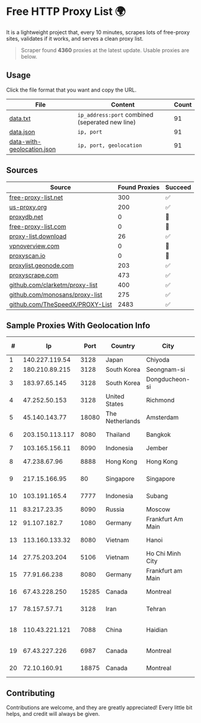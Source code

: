 
# Free HTTP Proxy List 🌍

It is a lightweight project that, every 10 minutes, scrapes lots of free-proxy sites, validates if it works, and serves a clean proxy list.


> Scraper found **4360** proxies at the latest update. Usable proxies are below.

## Usage

Click the file format that you want and copy the URL.


|File|Content|Count|
|----|-------|-----|
|[data.txt](https://raw.githubusercontent.com/themiralay/Proxy-List-World/master/data.txt)|`ip_address:port` combined (seperated new line)|91|
|[data.json](https://raw.githubusercontent.com/themiralay/Proxy-List-World/master/data.json)|`ip, port`|91|
|[data-with-geolocation.json](https://raw.githubusercontent.com/themiralay/Proxy-List-World/master/data-with-geolocation.json)|`ip, port, geolocation`|91|

## Sources

|Source|Found Proxies|Succeed|
|------|-------------|-------|
|[free-proxy-list.net](https://free-proxy-list.net)|300|✅|
|[us-proxy.org](https://www.us-proxy.org)|200|✅|
|[proxydb.net](http://proxydb.net)|0|🚫|
|[free-proxy-list.com](https://free-proxy-list.com/?page=&port=&type%5B%5D=http&type%5B%5D=https&up_time=0&search=Search)|0|🚫|
|[proxy-list.download](https://www.proxy-list.download/HTTP)|26|✅|
|[vpnoverview.com](https://vpnoverview.com/privacy/anonymous-browsing/free-proxy-servers)|0|🚫|
|[proxyscan.io](https://www.proxyscan.io)|0|🚫|
|[proxylist.geonode.com](https://proxylist.geonode.com/api/proxy-list?limit=300&page=1&sort_by=lastChecked&sort_type=desc&protocols=http,https)|203|✅|
|[proxyscrape.com](https://api.proxyscrape.com/v2/?request=displayproxies&protocol=http&timeout=10000&country=all&ssl=all&anonymity=all)|473|✅|
|[github.com/clarketm/proxy-list](https://raw.githubusercontent.com/clarketm/proxy-list/master/proxy-list-raw.txt)|400|✅|
|[github.com/monosans/proxy-list](https://raw.githubusercontent.com/monosans/proxy-list/main/proxies/http.txt)|275|✅|
|[github.com/TheSpeedX/PROXY-List](https://raw.githubusercontent.com/TheSpeedX/PROXY-List/master/http.txt)|2483|✅|


## Sample Proxies With Geolocation Info

|#|Ip|Port|Country|City|Internet Service Provider|
|-|--|----|-------|----|-------------------------|
|1|140.227.119.54|3128|Japan|Chiyoda|InfoSphere|
|2|180.210.89.215|3128|South Korea|Seongnam-si|NHNCLOUD|
|3|183.97.65.145|3128|South Korea|Dongducheon-si|Korea Telecom|
|4|47.252.50.153|3128|United States|Richmond|Alibaba Cloud LLC|
|5|45.140.143.77|18080|The Netherlands|Amsterdam|RoyaleHosting BV|
|6|203.150.113.117|8080|Thailand|Bangkok|Internet Thailand Company Ltd.|
|7|103.165.156.11|8090|Indonesia|Jember|MEGADATA-ISP|
|8|47.238.67.96|8888|Hong Kong|Hong Kong|Alibaba (US) Technology Co., Ltd.|
|9|217.15.166.95|80|Singapore|Singapore|Contabo Asia Private Limited|
|10|103.191.165.4|7777|Indonesia|Subang|PT Sakti Wijaya Network|
|11|83.217.23.35|8090|Russia|Moscow|PJSC Rostelecom|
|12|91.107.182.7|1080|Germany|Frankfurt Am Main|Hetzner Online AG|
|13|113.160.133.32|8080|Vietnam|Hanoi|VietNam Post and Telecom Corporation|
|14|27.75.203.204|5106|Vietnam|Ho Chi Minh City|Newass2011xDSLHN|
|15|77.91.66.238|8080|Germany|Frankfurt am Main|Andrii Hrosh|
|16|67.43.228.250|15285|Canada|Montreal|GloboTech Communications|
|17|78.157.57.71|3128|Iran|Tehran|Dade Samane Fanava Company|
|18|110.43.221.121|7088|China|Haidian|Beijing Kingsoft Cloud Internet Technology Co|
|19|67.43.227.226|6987|Canada|Montreal|GloboTech Communications|
|20|72.10.160.91|18875|Canada|Montreal|GloboTech Communications|



## Contributing

Contributions are welcome, and they are greatly appreciated! Every
little bit helps, and credit will always be given.

